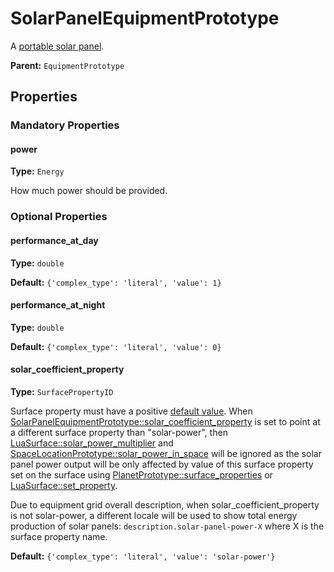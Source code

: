 # SolarPanelEquipmentPrototype

A [portable solar panel](https://wiki.factorio.com/Portable_solar_panel).

**Parent:** `EquipmentPrototype`

## Properties

### Mandatory Properties

#### power

**Type:** `Energy`

How much power should be provided.

### Optional Properties

#### performance_at_day

**Type:** `double`



**Default:** `{'complex_type': 'literal', 'value': 1}`

#### performance_at_night

**Type:** `double`



**Default:** `{'complex_type': 'literal', 'value': 0}`

#### solar_coefficient_property

**Type:** `SurfacePropertyID`

Surface property must have a positive [default value](prototype:SurfacePropertyPrototype::default_value). When [SolarPanelEquipmentPrototype::solar_coefficient_property](prototype:SolarPanelEquipmentPrototype::solar_coefficient_property) is set to point at a different surface property than "solar-power", then [LuaSurface::solar_power_multiplier](runtime:LuaSurface::solar_power_multiplier) and [SpaceLocationPrototype::solar_power_in_space](prototype:SpaceLocationPrototype::solar_power_in_space) will be ignored as the solar panel power output will be only affected by value of this surface property set on the surface using [PlanetPrototype::surface_properties](prototype:PlanetPrototype::surface_properties) or [LuaSurface::set_property](runtime:LuaSurface::set_property).

Due to equipment grid overall description, when solar_coefficient_property is not solar-power, a different locale will be used to show total energy production of solar panels: `description.solar-panel-power-X` where X is the surface property name.

**Default:** `{'complex_type': 'literal', 'value': 'solar-power'}`

